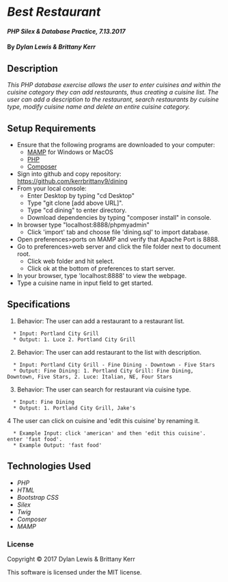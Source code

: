 # _Best Restaurant_

#### _PHP Silex & Database Practice, 7.13.2017_

#### By _**Dylan Lewis & Brittany Kerr**_

## Description

_This PHP database exercise allows the user to enter cuisines and within the cuisine category they can add restaurants, thus creating a cuisine list. The user can add a description to the restaurant, search restaurants by cuisine type, modify cuisine name and delete an entire cuisine category._

## Setup Requirements

* Ensure that the following programs are downloaded to your computer:
  * [MAMP](https://www.mamp.info/en/) for Windows or MacOS
  * [PHP](https://secure.php.net/)
  * [Composer](https://getcomposer.org/)
* Sign into github and copy repository: https://github.com/kerrbrittany9/dining
* From your local console:
  * Enter Desktop by typing "cd Desktop"
  * Type "git clone [add above URL]".
  * Type "cd dining" to enter directory.
  * Download dependencies by typing "composer install" in console.
* In browser type "localhost:8888/phpmyadmin"
  * Click 'import' tab and choose file 'dining.sql' to import database.
* Open preferences>ports on MAMP and verify that Apache Port is 8888.
* Go to preferences>web server and click the file folder next to document root.
  * Click web folder and hit select.
  * Click ok at the bottom of preferences to start server.
* In your browser, type 'localhost:8888' to view the webpage.
* Type a cuisine name in input field to get started.

## Specifications
1. Behavior: The user can add a restaurant to a restaurant list.
```
  * Input: Portland City Grill
  * Output: 1. Luce 2. Portland City Grill
```
2. Behavior: The user can add restaurant to the list with description.
```
  * Input: Portland City Grill - Fine Dining - Downtown - Five Stars
  * Output: Fine Dining: 1. Portland City Grill: Fine Dining, Downtown, Five Stars, 2. Luce: Italian, NE, Four Stars
```
3. Behavior: The user can search for restaurant via cuisine type.
```
  * Input: Fine Dining
  * Output: 1. Portland City Grill, Jake's
```

4 The user can click on cuisine and 'edit this cuisine' by renaming it.
```
  * Example Input: click 'american' and then 'edit this cuisine'. enter 'fast food'.
  * Example Output: 'fast food'
```

## Technologies Used

* _PHP_
* _HTML_
* _Bootstrap CSS_
* _Silex_
* _Twig_
* _Composer_
* _MAMP_

### License

Copyright &copy; 2017 Dylan Lewis & Brittany Kerr

This software is licensed under the MIT license.
